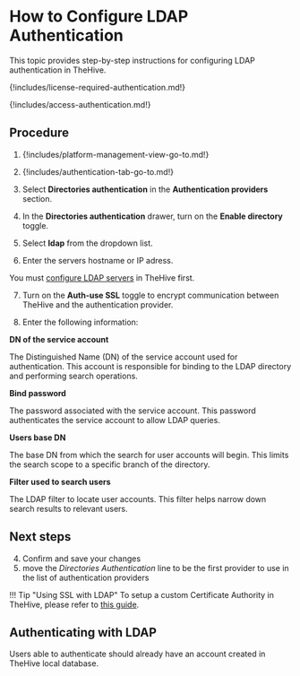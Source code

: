 # How to Configure LDAP Authentication

This topic provides step-by-step instructions for configuring LDAP authentication in TheHive.

{!includes/license-required-authentication.md!}

{!includes/access-authentication.md!}

## Procedure

1. {!includes/platform-management-view-go-to.md!}

2. {!includes/authentication-tab-go-to.md!}

3. Select **Directories authentication** in the **Authentication providers** section.

4. In the **Directories authentication** drawer, turn on the **Enable directory** toggle.

5. Select **ldap** from the dropdown list.

6. Enter the servers hostname or IP adress.

  You must [configure LDAP servers](../../administration/ldap-server.md) in TheHive first.

7. Turn on the **Auth-use SSL** toggle to encrypt communication between TheHive and the authentication provider.

8. Enter the following information:

  **DN of the service account**

  The Distinguished Name (DN) of the service account used for authentication. This account is responsible for binding to the LDAP directory and performing search operations.

  **Bind password**

  The password associated with the service account. This password authenticates the service account to allow LDAP queries.

  **Users base DN**

  The base DN from which the search for user accounts will begin. This limits the search scope to a specific branch of the directory.

  **Filter used to search users**

  The LDAP filter to locate user accounts. This filter helps narrow down search results to relevant users.

## Next steps


4. Confirm and save your changes
5. move the _Directories Authentication_ line to be the first provider to use in the list of authentication providers

!!! Tip "Using SSL with LDAP"
    To setup a custom Certificate Authority in TheHive, please refer to [this guide](../../configuration/ssl.md#use-custom-certificate-authorities).


## Authenticating with LDAP
Users able to authenticate should already have an account created in TheHive local database.